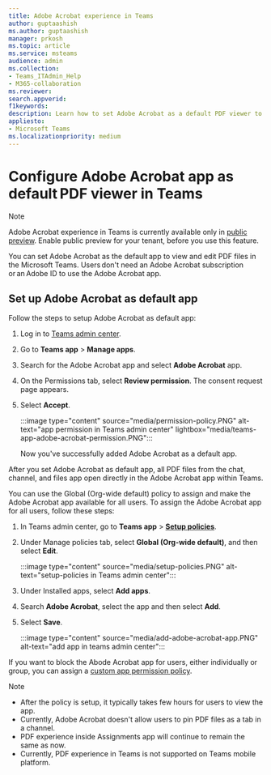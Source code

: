 ```yaml
---
title: Adobe Acrobat experience in Teams
author: guptaashish
ms.author: guptaashish
manager: prkosh
ms.topic: article
ms.service: msteams
audience: admin
ms.collection: 
- Teams_ITAdmin_Help
- M365-collaboration
ms.reviewer: 
search.appverid: 
f1keywords: 
description: Learn how to set Adobe Acrobat as a default PDF viewer to view and edit PDF files in Microsoft Teams.
appliesto: 
- Microsoft Teams
ms.localizationpriority: medium
---
```


# Configure Adobe Acrobat app as default PDF viewer in Teams

> [!NOTE]
> Adobe Acrobat experience in Teams is currently available only in [public preview](public-preview-doc-updates.md). Enable public preview for your tenant, before you use this feature.

You can set Adobe Acrobat as the default app to view and edit PDF files in the Microsoft Teams. Users don't need an Adobe Acrobat subscription or an Adobe ID to use the Adobe Acrobat app.

## Set up Adobe Acrobat as default app

Follow the steps to setup Adobe Acrobat as default app:

1. Log in to [Teams admin center](https://admin.teams.microsoft.com/).

1. Go to **Teams app** > **Manage apps**.

1. Search for the Adobe Acrobat app and select **Adobe Acrobat** app.

1. On the Permissions tab, select **Review permission**. The consent request page appears.

1. Select **Accept**.

   :::image type="content" source="media/permission-policy.PNG" alt-text="app permission in Teams admin center" lightbox="media/teams-app-adobe-acrobat-permission.PNG":::

   Now you've successfully added Adobe Acrobat as a default app.

After you set Adobe Acrobat as default app, all PDF files from the chat, channel, and files app open directly in the Adobe Acrobat app within Teams.

You can use the Global (Org-wide default) policy to assign and make the Adobe Acrobat app available for all users. To assign the Adobe Acrobat app for all users, follow these steps:

1. In Teams admin center, go to **Teams app** > [**Setup policies**](https://admin.teams.microsoft.com/policies/app-setup).

1. Under Manage policies tab, select **Global (Org-wide default)**, and then select **Edit**.

   :::image type="content" source="media/setup-policies.PNG" alt-text="setup-policies in Teams admin center":::

1. Under Installed apps, select **Add apps**.

1. Search **Adobe Acrobat**, select the app and then select **Add**.

1. Select **Save**.

   :::image type="content" source="media/add-adobe-acrobat-app.PNG" alt-text="add app in teams admin center":::

If you want to block the Abode Acrobat app for users, either individually or group, you can assign a [custom app permission policy](teams-app-permission-policies.md).

> [!NOTE]
>
> * After the policy is setup, it typically takes few hours for users to view the app.
> * Currently, Adobe Acrobat doesn't allow users to pin PDF files as a tab in a channel.
> * PDF experience inside Assignments app will continue to remain the same as now.
> * Currently, PDF experience in Teams is not supported on Teams mobile platform.
